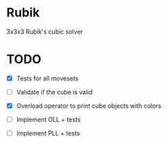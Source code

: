 # Rubik
3x3x3 Rubik's cubic solver

# TODO
- [x] Tests for all movesets
- [ ] Validate if the cube is valid
- [x] Overload operator to print cube objects with colors
- [ ] Implement OLL + tests
- [ ] Implement PLL + tests


